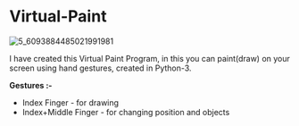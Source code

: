 # Virtual-Paint
![5_6093884485021991981](https://user-images.githubusercontent.com/86593289/129163048-44bf3f84-3500-4a57-ad6c-0ff672d78d3d.png)

I have created this Virtual Paint Program, in this you can paint(draw) on your screen using hand gestures, created in Python-3.

**Gestures :-**
* Index Finger - for drawing
* Index+Middle Finger - for changing position and objects
